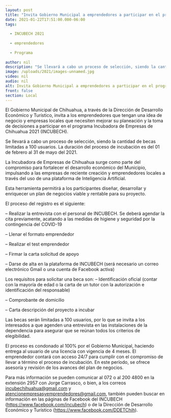 ```yaml
---
layout: post
title: "Invita Gobierno Municipal a emprendedores a participar en el programa “INCUBECH 2021”"
date: 2021-01-22T17:51:00.000-06:00
tags:
  
  - INCUBECH 2021
  
  - emprendedores
  
  - Programa
  
author: nil
description: "Se llevará a cabo un proceso de selección, siendo la cantidad de becas limitadas a 100 usuarios. La duración del proceso de incubación es del 01 de febrero al 31 de mayo del 2021."
image: /uploads/2021/images-unnamed.jpg
video: nil
audio: nil
alt: Invita Gobierno Municipal a emprendedores a participar en el programa “INCUBECH 2021”
front: false
section: Local
---
```


El Gobierno Municipal de Chihuahua, a través de la Dirección de Desarrollo Económico y Turístico, invita a los emprendedores que tengan una idea de negocio y empresas locales que necesiten mejorar su planeación y la toma de decisiones a participar en el programa Incubadora de Empresas de Chihuahua 2021 (INCUBECH).

Se llevará a cabo un proceso de selección, siendo la cantidad de becas limitadas a 100 usuarios. La duración del proceso de incubación es del 01 de febrero al 31 de mayo del 2021.

La Incubadora de Empresas de Chihuahua surge como parte del compromiso para fortalecer el desarrollo económico del Municipio, impulsando a las empresas de reciente creación y emprendedores locales a través del uso de una plataforma de Inteligencia Artificial.

Esta herramienta permitirá a los participantes diseñar, desarrollar y enriquecer un plan de negocios viable y rentable para su proyecto.

El proceso del registro es el siguiente:

– Realizar la entrevista con el personal de INCUBECH. Se deberá agendar la cita previamente, acatando a las medidas de higiene y seguridad por la contingencia del COVID-19

– Llenar el formato emprendedor

– Realizar el test emprendedor

– Firmar la carta solicitud de apoyo

– Darse de alta en la plataforma de INCUBECH (será necesario un correo electrónico Gmail o una cuenta de Facebook activa)
 

Los requisitos para solicitar una beca son:
– Identificación oficial (contar con la mayoría de edad o la carta de un tutor con la autorización e identificación del responsable)

– Comprobante de domicilio

– Carta descripción del proyecto a incubar

Las becas serán limitadas a 100 usuarios, por lo que se invita a los interesados a que agenden una entrevista en las instalaciones de la dependencia para asegurar que se reúnan todos los criterios de elegibilidad.

El proceso es condonado al 100% por el Gobierno Municipal, haciendo entrega al usuario de una licencia con vigencia de 4 meses. El emprendedor contará con acceso 24/7 para cumplir con el compromiso de llevar a término el proceso de incubación. En este período, se ofrece asesoría y revisión de los avances del plan de negocios.

Para más información se pueden comunicar al 072 o al 200 4800 en la extensión 2957 con Jorge Carrasco, o bien, a los correos incubechihuahua@gmail.com y atencionempresasyemprendedores@gmail.com, también pueden buscar en información en las páginas de Facebook del INCUBECH (https://www.facebook.com/incubech) o de la Dirección de Desarrollo Económico y Turístico (https://www.facebook.com/DDETChih).